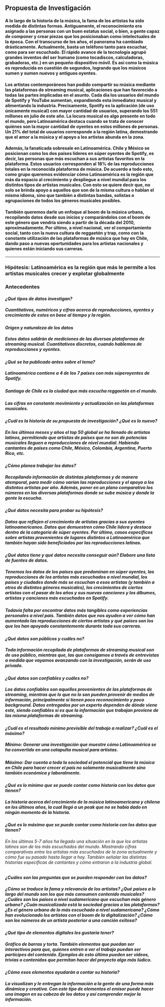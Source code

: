 ## Propuesta de Investigación
#### A lo largo de la historia de la música, la fama de los artistas ha sido medida de distintas formas. Antiguamente, el reconocimiento era asignado a las personas con un buen estatus social, o bien, a gente capaz de componer y crear piezas que los posicionaban como intelectuales de la época. Con el transcurso de los años, el panorama ha cambiado drásticamente. Actualmente, basta un teléfono tanto para escuchar, como para ser escuchado. El rápido avance de la tecnología agrupó grandes inventos del ser humano (como tocadiscos, calculadoras, grabadoras, etc.) en un pequeño dispositivo móvil. Es así como la música es reproducida en cuestión de segundos, logrando que los músicos sumen y sumen nuevos y antiguos oyentes.
#### Los artistas contemporáneos han podido compartir su música mediante las plataformas de streaming musical, aplicaciones que han favorecido a todas las partes implicadas en el asunto. Cada día los usuarios del mundo de Spotify y YouTube aumentan, expandiendo esta inmediatez musical y alimentando la industria. Precisamente, Spotify es la aplicación (de uso únicamente musical) con mayor cantidad de usuarios, superando los 551 millones en julio de este año. La locura musical es algo presente en todo el mundo, pero Latinoamérica destaca cuando se trata de conocer quiénes son la mayor cantidad de oyentes en estos millones de personas. Un 21% del total de usuarios corresponde a la región latina, demostrando que el amor a la música y el apoyo a los artistas abunda en la zona.
#### Además, la fanaticada sobresale en Latinoamérica. Chile y México se posicionan como los dos países líderes en súper oyentes de Spotify, es decir, las personas que más escuchan a sus artistas favoritos en la plataforma. Estos usuarios corresponden al 18% de las reproducciones totales en la reconocida plataforma de música. De acuerdo a todo esto, como grupo queremos evidenciar cómo Latinoamérica es la región que más da espacio al crecimiento y despliegue a nivel mundial para los distintos tipos de artistas musicales. Con esto se quiere decir que, no solo se brinda apoyo a aquellos que son de la misma cultura o hablan el mismo idioma, sino que también a distintas bandas, solistas o agrupaciones de todos los géneros musicales posibles.
#### También queremos darle un enfoque al boom de la música urbana, recopilando datos desde sus inicios y comparándolos con el boom de este género que vendría siendo a partir de la década del 2010, aproximadamente. Por último, a nivel nacional, ver el comportamiento social, tanto con la nueva cultura de reggaetón y trap, como con la constante utilización de las plataformas de música que hay en Chile, dando paso a nuevas oportunidades para los artistas nacionales y quienes están iniciando sus carreras.
***
### Hipótesis: Latinoamérica es la región que más le permite a los artistas musicales crecer y explotar globalmente

### Antecedentes
#### _¿Qué tipos de datos investigan?_
##### Cuantitativos, numéricos y cifras acerca de reproducciones, oyentes y crecimiento de estos en base al tiempo y la región.
#### _Origen y naturaleza de los datos_
##### Estos datos saldrán de mediciones de las diversas plataformas de streaming musical. Cuantitativos discretos, cuando hablemos de reproducciones y oyentes. 
#### _¿Qué se ha publicado antes sobre el tema?_
##### Latinoamérica contiene a 4 de los 7 países con más súperoyentes de Spotify. 
##### Santiago de Chile es la ciudad que más escucha reggaetón en el mundo. 
##### Las cifras en constante movimiento y actualización en las plataformas musicales.
#### _¿Cuál es la historia de su propuesta de investigación? ¿Qué es lo nuevo?_
##### En los últimos meses y años el top 50 global se ha llenado de artistas latinos, permitiendo que artistas de países que no son de potencias musicales lleguen a reproducciones de nivel mundial. Habiendo cantantes de países como Chile, México, Colombia, Argentina, Puerto Rico, etc.
#### _¿Cómo planea trabajar los datos?_
##### Recopilando información de distintas plataformas y de manera atemporal, para medir cómo varían las reproducciones y el apoyo a los distintos artistas por año. Además, poner en un plano comparativo los números en las diversas plataformas donde se sube música y donde la gente la escucha.
#### _¿Qué datos necesita para probar su hipótesis?_
##### Datos que reflejen el crecimiento de artistas gracias a sus oyentes latinoamericanos. Datos que demuestren cómo Chile lidera y destaca dentro de la categoría de súper oyentes. Por último, casos específicos sobre artistas provenientes de lugares distintos a Latinoamérica que también hayan sido beneficiados por las reproducciones latinas.
#### _¿Qué datos tiene y qué datos necesita conseguir aún? Elabore una lista de fuentes de datos._
##### Tenemos los datos de los países que predominan en súper oyentes, las reproducciones de los artistas más escuchados a nivel mundial, los países y ciudades donde más se escuchan a esos artistas (y también a otros de distintos géneros musicales), los crecimientos de ciertos artistas con el pasar de los años y sus nuevas canciones y los álbumes, artistas y canciones más escuchados en Spotify. 
##### Todavía falta por encontrar datos más tangibles como experiencias personales a nivel país. También datos que nos ayuden a ver cómo han aumentado las reproducciones de ciertos artistas y qué países son los que los han apoyado constantemente durante toda sus carreras.
#### _¿Qué datos son públicos y cuáles no?_
##### Toda información recopilada de plataformas de streaming musical son de uso público, mientras que, las que consigamos a través de entrevistas a medida que vayamos avanzando con la investigación, serán de uso privado.
#### _¿Qué datos son confiables y cuáles no?_
##### Los datos confiables son aquellos provenientes de las plataformas de streaming, mientras que lo que no lo son pueden provenir de medios de información, principalmente si tienen poco reconocimiento y poco background. Datos entregados por un experto dependen de dónde viene este, siendo confiables si es que la información que trabajan proviene de las misma plataformas de streaming.
#### _¿Cuál es el resultado mínimo previsible del trabajo a realizar? ¿Cuál es el máximo?_
##### Mínimo: Generar una investigación que muestre cómo Latinoamérica se ha convertido en una catapulta musical para artistas.
##### Máximo: Dar cuenta a toda la sociedad el potencial que tiene la música en Chile para hacer crecer el país no solamente musicalmente sino también económica y laboralmente.
#### _¿Qué es lo mínimo que se puede contar como historia con los datos que tienen?_
##### La historia acerca del crecimiento de la música latinoamericana y chilena en los últimos años, la cual llegó a un peak que no se había dado en ningún momento de la historia. 
#### _¿Qué es lo máximo que se puede contar como historia con los datos que tienen?_
###### En los últimos 5-7 años ha llegado una situación en la que los artistas latinos son de los más escuchados del mundo. Mostrando cifras comparativas entre los artistas más escuchados de la zona actualmente y cómo fue su pasado hasta llegar a hoy. También señalar las distintas historias específicas de cantantes y cómo entraron a la industria global.
#### _¿Cuáles son las preguntas que se pueden responder con los datos?_
##### ¿Cómo se traduce la fama y relevancia de los artistas? ¿Qué países a lo largo del mundo son los que más consumen contenido musicales? ¿Cuáles son los países a nivel sudamericano que escuchan más género urbano? ¿Cuán musicalizada está la sociedad gracias a las plataformas? ¿Es el género urbano de lo más escuchado a nivel sudamericano? ¿Cómo han evolucionado los artistas con el boom de la digitalización? ¿Cómo son los números de un artista posterior a una canción exitosa?
#### _¿Qué tipo de elementos digitales les gustaría tener?_
##### Gráfico de barras y torta. También elementos que puedan ser interactivos para que, quienes entren a ver el trabajo puedan ser partícipes del contenido. Ejemplos de esto último pueden ser videos, trivias o contenidos que permitan hacer del proyecto algo más lúdico.
#### _¿Cómo esos elementos ayudarán a contar su historia?_
##### La visualizan y le entregan la información a la gente de una forma más dinámica y creativa. Con este tipo de elementos el emisor puede hacer una imagen en su cabeza de los datos y así comprender mejor la información.
